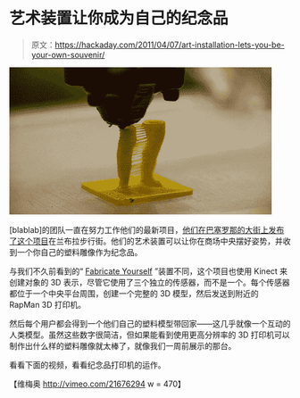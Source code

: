 # 艺术装置让你成为自己的纪念品

> 原文：<https://hackaday.com/2011/04/07/art-installation-lets-you-be-your-own-souvenir/>

![3d_souvenir_printer](img/be3e2613df3e93652c6b12e4ff608b81.png "3d_souvenir_printer")

[blablab]的团队一直在努力工作他们的最新项目，[他们在巴塞罗那的大街上发布了这个项目](http://vimeo.com/21676294)在兰布拉步行街。他们的艺术装置可以让你在商场中央摆好姿势，并收到一个你自己的塑料雕像作为纪念品。

与我们不久前看到的“ [Fabricate Yourself](http://hackaday.com/2011/02/28/encase-yourself-in-carbonite-with-kinect/) ”装置不同，这个项目也使用 Kinect 来创建对象的 3D 表示，尽管它使用了三个独立的传感器，而不是一个。每个传感器都位于一个中央平台周围，创建一个完整的 3D 模型，然后发送到附近的 RapMan 3D 打印机。

然后每个用户都会得到一个他们自己的塑料模型带回家——这几乎就像一个互动的人类模型。虽然这些数字很简洁，但如果能看到使用更高分辨率的 3D 打印机可以制作出什么样的塑料雕像就太棒了，就像我们一周前展示的那台。

看看下面的视频，看看纪念品打印机的运作。

【维梅奥 http://vimeo.com/21676294 w = 470】